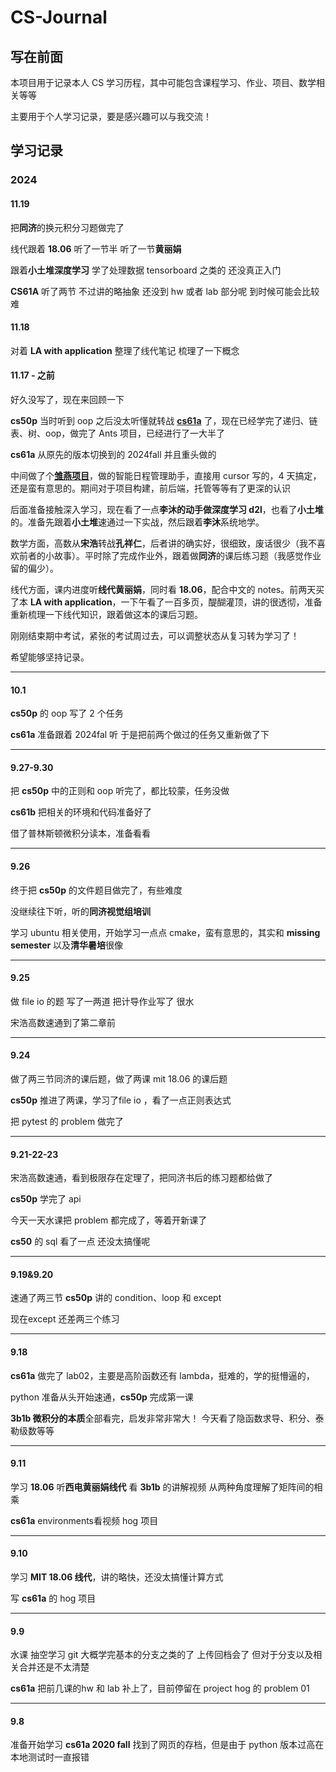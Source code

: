 # CS-Journal

## 写在前面

本项目用于记录本人 CS 学习历程，其中可能包含课程学习、作业、项目、数学相关等等

主要用于个人学习记录，要是感兴趣可以与我交流！

## 学习记录

### 2024

#### 11.19

把**同济**的换元积分习题做完了

线代跟着 **18.06** 听了一节半 听了一节**黄丽娟**

跟着**小土堆深度学习** 学了处理数据 tensorboard 之类的  还没真正入门 

**CS61A** 听了两节  不过讲的略抽象  还没到 hw 或者 lab 部分呢  到时候可能会比较难

#### 11.18

对着 **LA with application** 整理了线代笔记 梳理了一下概念

#### 11.17 - 之前

好久没写了，现在来回顾一下

**cs50p** 当时听到 oop 之后没太听懂就转战 [**cs61a**](https://github.com/hqhq1025/cs61a-24fall) 了，现在已经学完了递归、链表、树、oop，做完了 Ants 项目，已经进行了一大半了

**cs61a** 从原先的版本切换到的 2024fall 并且重头做的

中间做了个[**雏燕项目**](https://github.com/hqhq1025/chuyan)，做的智能日程管理助手，直接用 cursor 写的，4 天搞定，还是蛮有意思的。期间对于项目构建，前后端，托管等等有了更深的认识

后面准备接触深入学习，现在看了一点**李沐的动手做深度学习 d2l**，也看了**小土堆**的。准备先跟着**小土堆**速通过一下实战，然后跟着**李沐**系统地学。

数学方面，高数从**宋浩**转战**孔祥仁**，后者讲的确实好，很细致，废话很少（我不喜欢前者的小故事）。平时除了完成作业外，跟着做**同济**的课后练习题（我感觉作业留的偏少）。

线代方面，课内进度听**线代黄丽娟**，同时看 **18.06**，配合中文的 notes。前两天买了本 **LA with application**，一下午看了一百多页，醍醐灌顶，讲的很透彻，准备重新梳理一下线代知识，跟着做这本的课后习题。

刚刚结束期中考试，紧张的考试周过去，可以调整状态从复习转为学习了！

希望能够坚持记录。

---



#### 10.1

**cs50p** 的 oop 写了 2 个任务

**cs61a** 准备跟着 2024fal 听 于是把前两个做过的任务又重新做了下

---



#### 9.27-9.30

把 **cs50p** 中的正则和 oop 听完了，都比较蒙，任务没做

**cs61b** 把相关的环境和代码准备好了

借了普林斯顿微积分读本，准备看看

---



#### 9.26

终于把 **cs50p** 的文件题目做完了，有些难度

没继续往下听，听的**同济视觉组培训**

学习 ubuntu 相关使用，开始学习一点点 cmake，蛮有意思的，其实和 **missing semester** 以及**清华暑培**很像

---



#### 9.25

做 file io 的题 写了一两道   把计导作业写了 很水

宋浩高数速通到了第二章前

---



#### 9.24

做了两三节同济的课后题，做了两课 mit 18.06 的课后题

**cs50p** 推进了两课，学习了file io ，看了一点正则表达式

把 pytest 的 problem 做完了

---



#### 9.21-22-23

宋浩高数速通，看到极限存在定理了，把同济书后的练习题都给做了

**cs50p** 学完了 api

今天一天水课把 problem 都完成了，等着开新课了

**cs50** 的 sql 看了一点 还没太搞懂呢

---



#### 9.19&9.20

速通了两三节 **cs50p** 讲的  condition、loop 和 except

现在except 还差两三个练习

---



#### 9.18

**cs61a** 做完了 lab02，主要是高阶函数还有 lambda，挺难的，学的挺懵逼的，

python 准备从头开始速通，**cs50p** 完成第一课

**3b1b 微积分的本质**全部看完，启发非常非常大！  今天看了隐函数求导、积分、泰勒级数等等

---



#### 9.11

学习 **18.06** 听**西电黄丽娟线代** 看 **3b1b** 的讲解视频  从两种角度理解了矩阵间的相乘

**cs61a** environments看视频  hog 项目

---



#### 9.10

学习 **MIT 18.06 线代**，讲的略快，还没太搞懂计算方式

写 **cs61a** 的 hog 项目

---



#### 9.9

水课 抽空学习 git   大概学完基本的分支之类的了  上传回档会了 但对于分支以及相关合并还是不太清楚

**cs61a** 把前几课的hw 和 lab 补上了，目前停留在 project hog 的 problem 01

---



#### 9.8

准备开始学习 **cs61a 2020 fall** 找到了网页的存档，但是由于 python 版本过高在本地测试时一直报错
